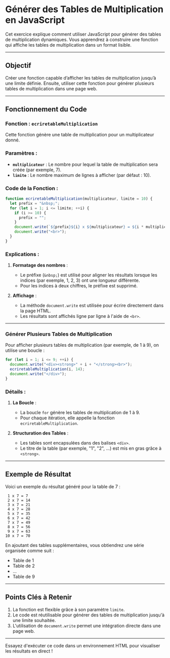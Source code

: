 
# Générer des Tables de Multiplication en JavaScript

Cet exercice explique comment utiliser JavaScript pour générer des tables de multiplication dynamiques. Vous apprendrez à construire une fonction qui affiche les tables de multiplication dans un format lisible.

---

## Objectif
Créer une fonction capable d’afficher les tables de multiplication jusqu’à une limite définie. Ensuite, utiliser cette fonction pour générer plusieurs tables de multiplication dans une page web.

---

## Fonctionnement du Code

### Fonction : `ecriretableMultiplication`
Cette fonction génère une table de multiplication pour un multiplicateur donné.

### Paramètres :
- **`multiplicateur`** : Le nombre pour lequel la table de multiplication sera créée (par exemple, 7).
- **`limite`** : Le nombre maximum de lignes à afficher (par défaut : 10).

### Code de la Fonction :
```javascript
function ecriretableMultiplication(multiplicateur, limite = 10) {
  let prefix = "&nbsp;";
  for (let i = 1; i <= limite; ++i) {
    if (i >= 10) {
      prefix = "";
    }
    document.write(`${prefix}${i} x ${multiplicateur} = ${i * multiplicateur}`);
    document.write("<br>");
  }
}
```

### Explications :
1. **Formatage des nombres** :
   - Le préfixe (`&nbsp;`) est utilisé pour aligner les résultats lorsque les indices (par exemple, 1, 2, 3) ont une longueur différente.
   - Pour les indices à deux chiffres, le préfixe est supprimé.

2. **Affichage** :
   - La méthode `document.write` est utilisée pour écrire directement dans la page HTML.
   - Les résultats sont affichés ligne par ligne à l'aide de `<br>`.

---

### Générer Plusieurs Tables de Multiplication
Pour afficher plusieurs tables de multiplication (par exemple, de 1 à 9), on utilise une boucle :
```javascript
for (let i = 1; i <= 9; ++i) {
  document.write("<div><strong>" + i + "</strong><br>");
  ecriretableMultiplication(i, 14);
  document.write("</div>");
}
```

### Détails :
1. **La Boucle** :
   - La boucle `for` génère les tables de multiplication de 1 à 9.
   - Pour chaque itération, elle appelle la fonction `ecriretableMultiplication`.

2. **Structuration des Tables** :
   - Les tables sont encapsulées dans des balises `<div>`.
   - Le titre de la table (par exemple, "1", "2", ...) est mis en gras grâce à `<strong>`.

---

## Exemple de Résultat
Voici un exemple du résultat généré pour la table de 7 :
```
 1 x 7 = 7
 2 x 7 = 14
 3 x 7 = 21
 4 x 7 = 28
 5 x 7 = 35
 6 x 7 = 42
 7 x 7 = 49
 8 x 7 = 56
 9 x 7 = 63
10 x 7 = 70
```

En ajoutant des tables supplémentaires, vous obtiendrez une série organisée comme suit :
- Table de 1
- Table de 2
- ...
- Table de 9

---

## Points Clés à Retenir
1. La fonction est flexible grâce à son paramètre `limite`.
2. Le code est réutilisable pour générer des tables de multiplication jusqu'à une limite souhaitée.
3. L'utilisation de `document.write` permet une intégration directe dans une page web.

---

Essayez d'exécuter ce code dans un environnement HTML pour visualiser les résultats en direct !
